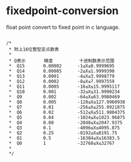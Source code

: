 fixedpoint-conversion
=====================

float point convert to fixed point in c language.

<pre><code>
/* 
 * 附上16位整型定点数表 
 *
 * Q表示       精度          十进制数表示范围
 *  Q15       0.00002      -1≤X≤0.9999695
 *  Q14       0.00005      -2≤X≤1.9999390
 *  Q13       0.0001       -4≤X≤3.9998779
 *  Q12       0.0002       -8≤X≤7.9997559
 *  Q11       0.0005       -16≤X≤15.9995117
 *  Q10       0.001        -32≤X≤31.9990234
 *  Q9        0.002        -64≤X≤63.9980469
 *  Q8        0.005        -128≤X≤127.9960938
 *  Q7        0.01         -256≤X≤255.9921875
 *  Q6        0.02         -512≤X≤511.9804375
 *  Q5        0.04         -1024≤X≤1023.96875
 *  Q4        0.08         -2048≤X≤2047.9375
 *  Q3        0.1          -4096≤X≤4095.875
 *  Q2        0.25         -8192≤X≤8191.75
 *  Q1        0.5          -16384≤X≤16383.5
 *  Q0        1            -32768≤X≤32767
 *
 */
</code></pre>
